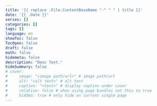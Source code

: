 ```yaml
---
title: '{{ replace .File.ContentBaseName "-" " " | title }}'
date: '{{ .Date }}'
series: []
categories: []
tags: []
language: en
showToc: false
TocOpen: false
draft: false
math: false
hidemeta: false
description: "Desc Text."
hideSummary: false
# cover:
#     image: "<image path/url>" # image path/url
#     alt: "<alt text>" # alt text
#     caption: "<text>" # display caption under cover
#     relative: false # when using page bundles set this to true
#     hidden: true # only hide on current single page
---
```

